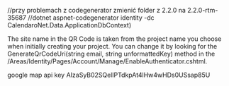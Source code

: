 //przy problemach z codegenerator zmienić folder z 2.2.0 na 2.2.0-rtm-35687
//dotnet aspnet-codegenerator identity -dc CalendaroNet.Data.ApplicationDbContext)

The site name in the QR Code is taken from the project name you choose when initially creating your project. You can change it by looking for the GenerateQrCodeUri(string email, string unformattedKey) method in the /Areas/Identity/Pages/Account/Manage/EnableAuthenticator.cshtml.

google map api key 
AIzaSyB02SQellPTdkpAt4lHw4wHDs0USsap85U
